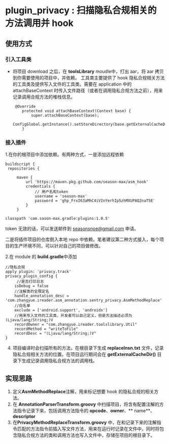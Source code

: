 # plugin_privacy : 扫描隐私合规相关的方法调用并 hook

## 使用方式

### 引入工具类
- 将项目 download 之后，在 **toolsLibrary** moudle中，打出 aar，将 aar 拷贝到你需要使用的项目中，并依赖。
工具类主要提供了 hook 隐私合规相关方法的工具类及提供写入文件的工具类。需要在 application 中的 attachBaseContext 时传入文件路径（或者在调用隐私合规方法之前），用来记录调用合规方法的堆栈信息。
   ```
    @Override
       protected void attachBaseContext(Context base) {
           super.attachBaseContext(base);
           ConfigGlobal.getInstance().setStoreDirectory(base.getExternalCacheDir().getAbsolutePath());
       }
   ```

### 接入插件
1.在你的根项目中添加依赖。有两种方式，一是添加远程依赖

   ```
   buildscript {
    repositories {

        maven {
            url 'https://maven.pkg.github.com/season-max/asm_hook'
            credentials {
                // 用户名和token
                username = 'season-max'
                password = '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'
            }
        }
   ```

   ```
   classpath 'com.sason-max.gradle:plugins:1.0.5'
   ```

   token 无效的话，可以发送邮件到 seasonsnoe@gmail.com 申请。

   二是将插件项目的仓库倒入本地 repo 中依赖。笔者建议第二种方式接入，每个项目的生产环境不同，可以针对自己的项目做修改。

2.在 module 的 **build.gradle**中添加

   ```
   //隐私合规
   apply plugin: 'privacy.track'
   privacy_plugin_config {
   		//是否打印日志
       isDebug = false
       //注解类的全限定名
       handle_annotation_desc = 'com.zhangyue.ireader.asm_annotation.sentry_privacy.AsmMethodReplace'
       //白名单
       exclude = ['android.support', 'androidx']
       //用来写入文件的工具类，开发者可以自己定义，但是方法描述必须为 (Ljava/lang/String;)V
       recordOwner = "com.zhangyue.ireader.toolslibrary.Util"
       recordMethod = "writeToFile"
       recordDesc = "(Ljava/lang/String;)V"
   }
   
   ```

4. 项目编译时会扫描所有的方法，在根目录下生成 **replaceInsn.txt** 文件，记录隐私合规相关方法的位置。在项目运行期间会在 **getExternalCacheDir()**
   目录下生成记录调用隐私合规方法的调用栈。

## 实现思路

1. 定义**AsmMethodReplace**注解，用来标记想要 hook 的隐私合规的相关方法。
2. 在 **AnnotationParserTransform.groovy** 中扫描项目，将含有配置注解的方法指令记录下来，包括调用方法指令的 **opcode**、**owner**、**
   name**、**descriptor**
3. 在**PrivacyMethodReplaceTransform.groovy**
   中，在和记录下来的注解指令匹配的方法指令前插入写文件方法，用来在运行时记录在文件中，同时将包含隐私合规方法的类和调用方法也写入文件中，存储在项目的根目录下。